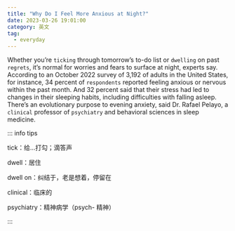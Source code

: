 ```yaml
---
title: "Why Do I Feel More Anxious at Night?"
date: 2023-03-26 19:01:00
category: 英文
tag:
  - everyday
---
```


Whether you’re `ticking` through tomorrow’s to-do list or `dwelling` on past `regrets`, it’s normal for worries and fears to surface at night, experts say. According to an October 2022 survey of 3,192 of adults in the United States, for instance, 34 percent of `respondents` reported feeling anxious or nervous within the past month. And 32 percent said that their stress had led to changes in their sleeping habits, including difficulties with falling asleep. There’s an evolutionary purpose to evening anxiety, said Dr. Rafael Pelayo, a `clinical` professor of `psychiatry` and behavioral sciences in sleep medicine.

::: info tips

tick：给...打勾；滴答声

dwell：居住

dwell on：纠结于，老是想着，停留在

clinical：临床的

psychiatry：精神病学（psych- 精神）

:::
